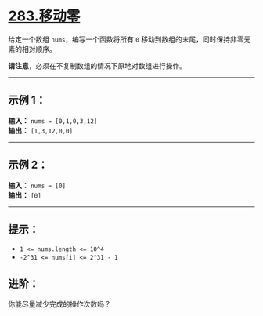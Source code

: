 # [283.移动零](https://leetcode.cn/problems/move-zeroes/description)

给定一个数组 `nums`，编写一个函数将所有 `0` 移动到数组的末尾，同时保持非零元素的相对顺序。

**请注意**，必须在不复制数组的情况下原地对数组进行操作。

---

## 示例 1：

**输入：** `nums = [0,1,0,3,12]`  
**输出：** `[1,3,12,0,0]`

---

## 示例 2：

**输入：** `nums = [0]`  
**输出：** `[0]`

---

## 提示：

- `1 <= nums.length <= 10^4`
- `-2^31 <= nums[i] <= 2^31 - 1`

## 进阶：

你能尽量减少完成的操作次数吗？ 